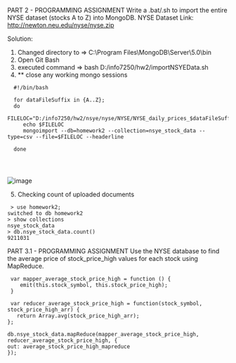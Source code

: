 PART 2 - PROGRAMMING ASSIGNMENT
Write a .bat/.sh to import the entire NYSE dataset (stocks A to Z) into MongoDB.
NYSE Dataset Link: http://newton.neu.edu/nyse/nyse.zip

Solution: 

1. Changed directory to =>  C:\Program Files\MongoDB\Server\5.0\bin
2. Open Git Bash
3. executed command => bash D:/info7250/hw2/importNSYEData.sh  
4. ** close any working mongo sessions 

```
  #!/bin/bash
  
  for dataFileSuffix in {A..Z};
  do
	 FILELOC="D:/info7250/hw2/nsye/nyse/NYSE/NYSE_daily_prices_$dataFileSuffix.csv"
	 echo $FILELOC
	 mongoimport --db=homework2 --collection=nsye_stock_data --type=csv --file=$FILELOC --headerline

  done  

  
  
```
![image](https://user-images.githubusercontent.com/90657593/172733153-4167c178-3e31-4959-841c-2f1b9fe584db.png)

5. Checking count of uploaded documents
```
 > use homework2;
switched to db homework2
> show collections
nsye_stock_data
> db.nsye_stock_data.count()
9211031

```


PART 3.1 - PROGRAMMING ASSIGNMENT
Use the NYSE database to find the average price of stock_price_high values for each stock using MapReduce.

```
 var mapper_average_stock_price_high = function () {
	emit(this.stock_symbol, this.stock_price_high);
 }
 
 var reducer_average_stock_price_high = function(stock_symbol, stock_price_high_arr) {
   return Array.avg(stock_price_high_arr);
};

db.nsye_stock_data.mapReduce(mapper_average_stock_price_high, reducer_average_stock_price_high, {
out: average_stock_price_high_mapreduce
});

```



